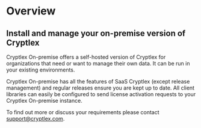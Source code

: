 # Overview

## Install and manage your on-premise version of Cryptlex

Cryptlex On-premise offers a self-hosted version of Cryptlex for organizations that need or want to manage their own data. It can be run in your existing environments.

Cryptlex On-premise has all the features of SaaS Cryptlex \(except release management\) and regular releases ensure you are kept up to date. All client libraries can easily be configured to send license activation requests to your Cryptlex On-premise instance.

To find out more or discuss your requirements please contact [support@cryptlex.com](mailto:support@cryptlex.com).


